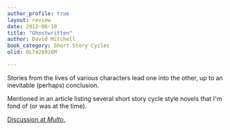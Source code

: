 ```yaml
---
author_profile: true
layout: review
date: 2012-06-10
title: "Ghostwritten"
author: David Mitchell
book_category: Short Story Cycles
olid: OL7426916M

---
```

Stories from the lives of various characters lead one into the other, up to an inevitable (perhaps) conclusion. 

Mentioned in an article listing several short story cycle style novels that I'm fond of (or was at the time).



[Discussion at *Multo*.](https://multoghost.wordpress.com/2012/06/10/stories-for-the-short-attention-span/)